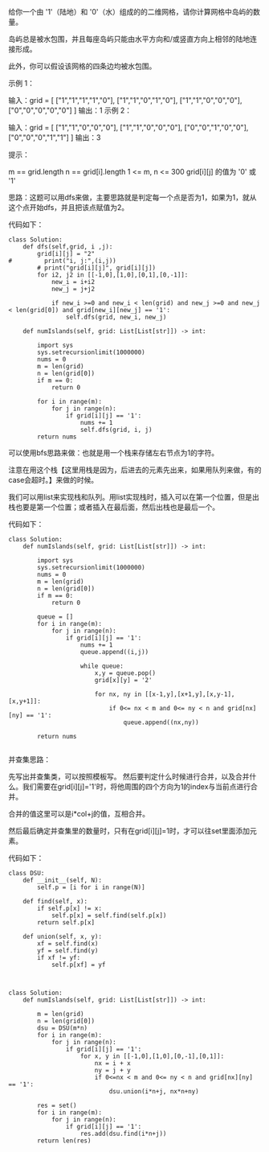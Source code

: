 给你一个由 '1'（陆地）和 '0'（水）组成的的二维网格，请你计算网格中岛屿的数量。

岛屿总是被水包围，并且每座岛屿只能由水平方向和/或竖直方向上相邻的陆地连接形成。

此外，你可以假设该网格的四条边均被水包围。

 

示例 1：

输入：grid = [
  ["1","1","1","1","0"],
  ["1","1","0","1","0"],
  ["1","1","0","0","0"],
  ["0","0","0","0","0"]
]
输出：1
示例 2：

输入：grid = [
  ["1","1","0","0","0"],
  ["1","1","0","0","0"],
  ["0","0","1","0","0"],
  ["0","0","0","1","1"]
]
输出：3
 

提示：

m == grid.length
n == grid[i].length
1 <= m, n <= 300
grid[i][j] 的值为 '0' 或 '1'



思路：这题可以用dfs来做，主要思路就是判定每一个点是否为1，如果为1，就从这个点开始dfs，并且把该点赋值为2。


代码如下：
```
class Solution:
    def dfs(self,grid, i ,j):
        grid[i][j] = "2"
#         print("i, j:",(i,j))
        # print("grid[i][j]", grid[i][j])
        for i2, j2 in [[-1,0],[1,0],[0,1],[0,-1]]:
            new_i = i+i2
            new_j = j+j2
        
            if new_i >=0 and new_i < len(grid) and new_j >=0 and new_j < len(grid[0]) and grid[new_i][new_j] == '1':
                self.dfs(grid, new_i, new_j)

    def numIslands(self, grid: List[List[str]]) -> int:

        import sys   
        sys.setrecursionlimit(1000000)
        nums = 0
        m = len(grid)
        n = len(grid[0])
        if m == 0:
            return 0

        for i in range(m):
            for j in range(n):
                if grid[i][j] == '1':
                    nums += 1
                    self.dfs(grid, i, j)
        return nums

```




可以使用bfs思路来做：也就是用一个栈来存储左右节点为1的字符。

注意在用这个栈【这里用栈是因为，后进去的元素先出来，如果用队列来做，有的case会超时。】来做的时候。

我们可以用list来实现栈和队列。用list实现栈时，插入可以在第一个位置，但是出栈也要是第一个位置；或者插入在最后面，然后出栈也是最后一个。

代码如下：
```
class Solution:
    def numIslands(self, grid: List[List[str]]) -> int:

        import sys   
        sys.setrecursionlimit(1000000)
        nums = 0
        m = len(grid)
        n = len(grid[0])
        if m == 0:
            return 0

        queue = []
        for i in range(m):
            for j in range(n):
                if grid[i][j] == '1':
                    nums += 1
                    queue.append((i,j))

                    while queue:
                        x,y = queue.pop()
                        grid[x][y] = '2'

                        for nx, ny in [[x-1,y],[x+1,y],[x,y-1],[x,y+1]]:
                            if 0<= nx < m and 0<= ny < n and grid[nx][ny] == '1':
                                queue.append((nx,ny))
                    
        return nums


```



并查集思路：

先写出并查集类，可以按照模板写。
然后要判定什么时候进行合并，以及合并什么。我们需要在grid[i][j]='1'时，将他周围的四个方向为1的index与当前点进行合并。

合并的值这里可以是i*col+j的值，互相合并。

然后最后确定并查集里的数量时，只有在grid[i][j]=1时，才可以往set里面添加元素。


代码如下：
```
class DSU:
    def __init__(self, N):
        self.p = [i for i in range(N)]

    def find(self, x):
        if self.p[x] != x:
            self.p[x] = self.find(self.p[x])
        return self.p[x]

    def union(self, x, y):
        xf = self.find(x)
        yf = self.find(y)
        if xf != yf:
            self.p[xf] = yf


    
class Solution:
    def numIslands(self, grid: List[List[str]]) -> int:
        
        m = len(grid)
        n = len(grid[0])
        dsu = DSU(m*n)
        for i in range(m):
            for j in range(n):
                if grid[i][j] == '1':
                    for x, y in [[-1,0],[1,0],[0,-1],[0,1]]:
                        nx = i + x
                        ny = j + y
                        if 0<=nx < m and 0<= ny < n and grid[nx][ny] == '1':
                            dsu.union(i*n+j, nx*n+ny)

        res = set()
        for i in range(m):
            for j in range(n):
                if grid[i][j] == '1':
                    res.add(dsu.find(i*n+j))
        return len(res)
```